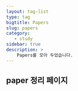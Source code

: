 ```yaml
---
layout: tag-list
type: tag
bigtitle: Papers
slug: papers
category:
   - study
sidebar: true
description: >
    Papers를 모아 두었습니다.
---
```

## paper 정리 페이지